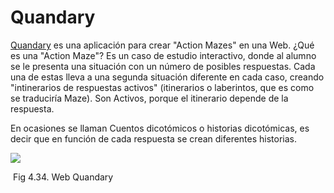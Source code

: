 
# Quandary

[Quandary](http://www.halfbakedsoftware.com/index.php) es una aplicación para crear "Action Mazes" en una Web. ¿Qué es una "Action Maze"? Es un caso de estudio interactivo, donde al alumno se le presenta una situación con un número de posibles respuestas. Cada una de estas lleva a una segunda situación diferente en cada caso, creando "intinerarios de respuestas activos" (itinerarios o laberintos, que es como se traduciría Maze). Son Activos, porque el itinerario depende de la respuesta.

En ocasiones se llaman Cuentos dicotómicos o historias dicotómicas, es decir que en función de cada respuesta se crean diferentes historias.

![](qry_que_es.jpg)
<td style="text-align: center;"> Fig 4.34. Web Quandary</td>

